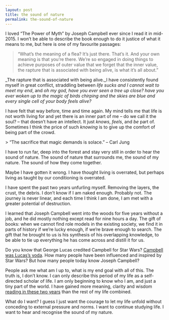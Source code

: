 ```yaml
---
layout: post
title: the sound of nature
permalink: the-sound-of-nature
---
```

I loved “The Power of Myth” by Joseph Campbell ever since I read it in mid-2015. I won’t be able to describe the book enough to do it justice of what it means to me, but here is one of my favourite passages:

> “What’s the meaning of a flea? It’s just there. That’s it. And your own meaning is that you’re there. We’re so engaged in doing things to achieve purposes of outer value that we forget that the inner value, the rapture that is associated with being alive, is what it’s all about.”

_The rapture that is associated with being alive._I have consistently found myself in great conflict, straddling between _life sucks and I cannot wait to meet my end_, and _oh my god, have you ever seen a tree up close? have you ever woken up to the magic of birds chirping and the skies are blue and every single cell of your body feels alive?_

I have felt that way before, time and time again. My mind tells me that life is not worth living for and yet there is an inner part of me – do we call it the soul? – that doesn’t have an intellect. It just _knows_, _feels_, and _be_ part of. Sometimes I think the price of such _knowing_ is to give up the comfort of being part of the crowd. 
  
\> “The sacrifice that magic demands is solace.” – Carl Jung

I have to run far, deep into the forest and stay very still in order to hear the sound of nature. The sound of nature that surrounds me, the sound of my nature. The sound of how they come together.

Maybe I have gotten it wrong. I have thought living is overrated, but perhaps living as taught by our conditioning is overrated. 

I have spent the past two years unfurling myself. Removing the layers, the crust, the debris. I don’t know if I am naked enough. Probably not. The journey is never linear, and each time I think I am done, I am met with a greater potential of destruction. 

I learned that Joseph Campbell went into the woods for five years without a job, and he did mostly nothing except read for nine hours a day. The gift of books: when we cannot find role models in the existing society, we find it in parts of history if we’re lucky enough, if we’re brave enough to search. The gift that he brought to us is his synthesis of his overlapping knowledge, to be able to tie up everything he has come across and distill it for us. 

Do you know that George Lucas credited Campbell for Star Wars? [Campbell was Lucas’s yoda](http://www.starwars.com/news/mythic-discovery-within-the-inner-reaches-of-outer-space-joseph-campbell-meets-george-lucas-part-i). How many people have been influenced and inspired by Star Wars? But how many people today know Joseph Campbell? 

People ask me what am I up to, what is my end goal with all of this. The truth is, I don’t know. I can only describe this period of my life as a self-directed scholar of life. I am only beginning to know who I am, and just a tiny part of the world. I have gained more meaning, clarity and wisdom [reading in these two years](https://www.goodreads.com/review/list/5339548-winnie-lim?shelf=self) than the rest of my life combined. 

What do I want? I guess I just want the courage to let my life unfold without conceding to external pressure and norms. I want to continue studying life. I want to hear and recognise the sound of my nature.
